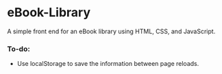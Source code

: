# eBook-Library
A simple front end for an eBook library using HTML, CSS, and JavaScript.

### To-do:
- Use localStorage to save the information between page reloads.
